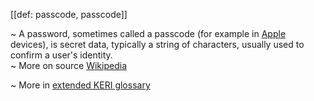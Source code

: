 [[def: passcode, passcode]]

~ A password, sometimes called a passcode (for example in [Apple](https://en.wikipedia.org/wiki/Apple_Inc.) devices), is secret data, typically a string of characters, usually used to confirm a user's identity.  
~ More on source [Wikipedia](https://en.wikipedia.org/wiki/Password)

~ More in <a href="https://weboftrust.github.io/WOT-terms/docs/glossary/passcode">extended KERI glossary</a>
